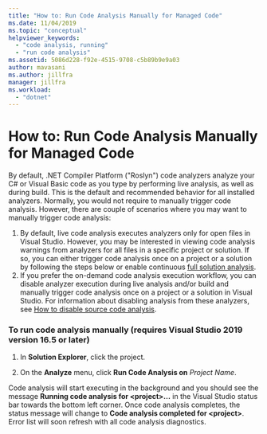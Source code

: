 ```yaml
---
title: "How to: Run Code Analysis Manually for Managed Code"
ms.date: 11/04/2019
ms.topic: "conceptual"
helpviewer_keywords:
  - "code analysis, running"
  - "run code analysis"
ms.assetid: 5086d228-f92e-4515-9708-c5b89b9e9a03
author: mavasani
ms.author: jillfra
manager: jillfra
ms.workload:
  - "dotnet"
---
```

# How to: Run Code Analysis Manually for Managed Code
By default, .NET Compiler Platform ("Roslyn") code analyzers analyze your C# or Visual Basic code as you type by performing live analysis, as well as during build. This is the default and recommended behavior for all installed analyzers. Normally, you would not require to manually trigger code analysis. However, there are couple of scenarios where you may want to manually trigger code analysis:

1. By default, live code analysis executes analyzers only for open files in Visual Studio. However, you may be interested in viewing code analysis warnings from analyzers for all files in a specific project or solution. If so, you can either trigger code analysis once on a project or a solution by following the steps below or enable continuous [full solution analysis](how-to-enable-and-disable-full-solution-analysis-for-managed-code.md#toggle-full-solution-analysis).
2. If you prefer the on-demand code analysis execution workflow, you can disable analyzer execution during live analysis and/or build and manually trigger code analysis once on a project or a solution in Visual Studio. For information about disabling analysis from these analyzers, see [How to disable source code analysis](disable-code-analysis.md).  

### To run code analysis manually (requires Visual Studio 2019 version 16.5 or later)

1. In **Solution Explorer**, click the project.

2. On the **Analyze** menu, click **Run Code Analysis on** *Project Name*.

Code analysis will start executing in the background and you should see the message **Running code analysis for \<project>...** in the Visual Studio status bar towards the bottom left corner. Once code analysis completes, the status message will change to **Code analysis completed for \<project>**. Error list will soon refresh with all code analysis diagnostics.
